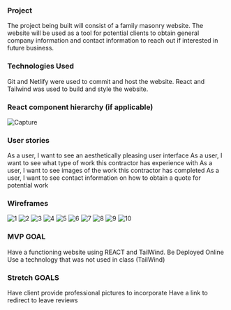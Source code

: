 ### Project
The project being built will consist of a family masonry website. The website will be used as a tool for potential clients to obtain general company information and contact information to reach out if interested in future business.

### Technologies Used
Git and Netlify were used to commit and host the website. React and Tailwind was used to build and style the website.
### React component hierarchy (if applicable)
![Capture](https://media.git.generalassemb.ly/user/43697/files/234e1f70-0d0b-4be1-882d-8afb2c3d4572)

### User stories
As a user, I want to see an aesthetically pleasing user interface
As a user, I want to see what type of work this contractor has experience with
As a user, I want to see images of the work this contractor has completed
As a user, I want to see contact information on how to obtain a quote for potential work

### Wireframes
![1](https://media.git.generalassemb.ly/user/43697/files/e698c4c9-119b-4a54-b04b-2353ab755c72)
![2](https://media.git.generalassemb.ly/user/43697/files/e4c244d4-97cf-4cbb-98fa-76f599a1af1d)
![3](https://media.git.generalassemb.ly/user/43697/files/031a4a4a-2c1c-4ea3-9152-c67f8e446af4)
![4](https://media.git.generalassemb.ly/user/43697/files/8a95fff0-f7b5-43b9-b8c4-dfd398b5a623)
![5](https://media.git.generalassemb.ly/user/43697/files/32945f99-5332-45cc-8e30-5bdebc8916bb)
![6](https://media.git.generalassemb.ly/user/43697/files/1cd58e0c-d24d-4de3-8601-d30547b76134)
![7](https://media.git.generalassemb.ly/user/43697/files/fc8963fd-d6cb-434c-b463-f33aac409bcc)
![8](https://media.git.generalassemb.ly/user/43697/files/f3b5a987-3a28-43f0-835c-7374d3295c8b)
![9](https://media.git.generalassemb.ly/user/43697/files/3d44e202-4970-48f7-8522-b676ec5076e0)
![10](https://media.git.generalassemb.ly/user/43697/files/eaeb13dd-f469-4875-9c02-9c616e1ab7c1)

### MVP GOAL 
Have a functioning website using REACT and TailWind.
Be Deployed Online
Use a technology that was not used in class (TailWind)

### Stretch GOALS
Have client provide professional pictures to incorporate
Have a link to redirect to leave reviews


